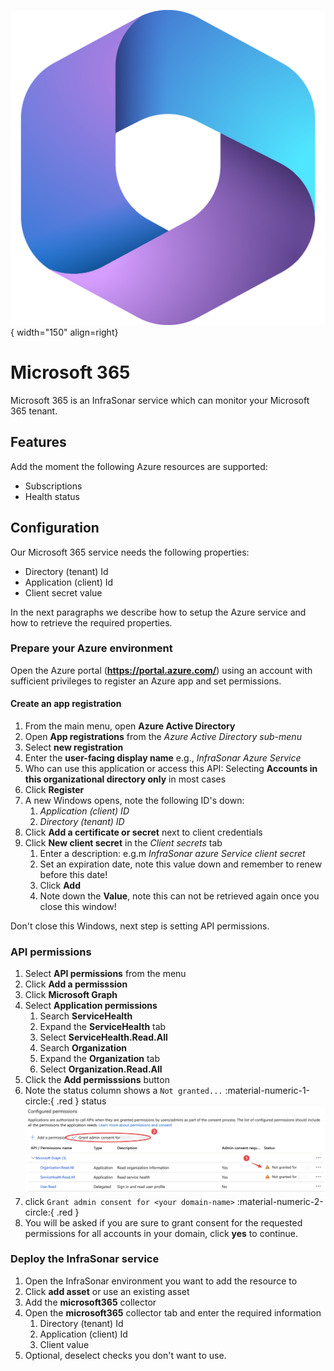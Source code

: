 ![Microsoft 365](../../images/service-microsoft-365.png){ width="150" align=right}

# Microsoft 365

Microsoft 365 is an InfraSonar service which can monitor your Microsoft 365 tenant.

## Features

Add the moment the following Azure resources are supported:

* Subscriptions
* Health status

## Configuration

Our Microsoft 365 service needs the following properties:

* Directory (tenant) Id
* Application (client) Id
* Client secret value

In the next paragraphs we describe how to setup the Azure service and how to retrieve the required properties.

### Prepare your Azure environment

Open the Azure portal (**https://portal.azure.com/**) using an account with sufficient privileges to register an Azure app and set permissions.

#### Create an app registration

1. From the main menu, open **Azure Active Directory**
2. Open **App registrations** from the *Azure Active Directory sub-menu*
3. Select **new registration**
4. Enter the **user-facing display name** e.g., *InfraSonar Azure Service*
5. Who can use this application or access this API: Selecting **Accounts in this organizational directory only** in most cases
6. Click **Register**
7. A new Windows opens, note the following ID's down:
      1. *Application (client) ID*
      2.  *Directory (tenant) ID*
8. Click **Add a certificate or secret** next to client credentials
9. Click **New client secret** in the *Client secrets* tab
      1.  Enter a description: e.g.m *InfraSonar azure Service client secret*
      2.  Set an expiration date, note this value down and remember to renew before this date!
      3.  Click **Add**
      4.  Note down the **Value**, note this can not be retrieved again once you close this window!

Don't close this Windows, next step is setting API permissions.

### API permissions

1. Select **API permissions** from the menu
2. Click **Add a permisssion**
3. Click **Microsoft Graph**
4. Select **Application permissions**
      1. Search **ServiceHealth**
      2. Expand the **ServiceHealth** tab
      3. Select **ServiceHealth.Read.All**
      4. Search **Organization**
      5. Expand the **Organization** tab
      6. Select **Organization.Read.All**
5. Click the **Add permisssions** button
6. Note the status column shows a `Not granted...` :material-numeric-1-circle:{ .red } status
   ![Microsoft 365 API permissions](../../images/service-microsoft-365-api-permissions.png)
7. click `Grant admin consent for <your domain-name>` :material-numeric-2-circle:{ .red }
8. You will be asked if you are sure to grant consent for the requested permissions for all accounts in your domain, click **yes** to continue.

### Deploy the InfraSonar service

1. Open the InfraSonar environment you want to add the resource to
2. Click **add asset** or use an existing asset
3. Add the **microsoft365** collector
4. Open the **microsoft365** collector tab and enter the required information
   1. Directory (tenant) Id
   2. Application (client) Id
   3. Client value
5. Optional, deselect checks you don't want to use.